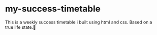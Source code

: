 # my-success-timetable
This is a weekly success timetable i built using html and css. Based on a true life state.🙂
